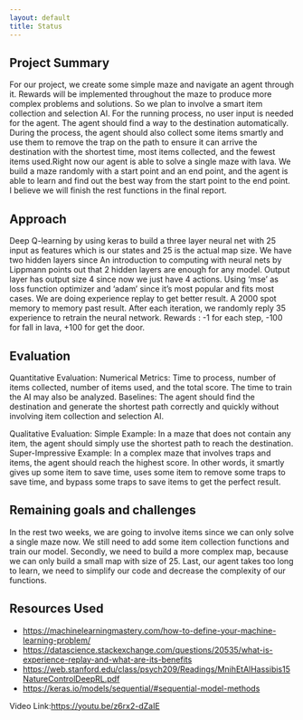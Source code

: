 ```yaml
---
layout: default
title: Status
---
```

## Project Summary

For our project, we create some simple maze and navigate an agent through it. Rewards will be implemented throughout the maze to produce more complex problems and solutions. So we plan to involve a smart item collection and selection AI. For the running process, no user input is needed for the agent. The agent should find a way to the destination automatically. During the process, the agent should also collect some items smartly and use them to remove the trap on the path to ensure it can arrive the destination with the shortest time, most items collected, and the fewest items used.Right now our agent is able to solve a single maze with lava. We build a maze randomly with a start point and an end point, and the agent is able to learn and find out the best way from the start point to the end point. I believe we will finish the rest functions in the final report. 

## Approach

Deep Q-learning by using keras to build a three layer neural net with 25 input as features which is our states and 25 is the actual map size. We have two hidden layers since An introduction to computing with neural nets by Lippmann points out that 2 hidden layers are enough for any model. Output layer has output size 4 since now we just have 4 actions. Using ‘mse’ as loss function optimizer and ‘adam’ since it’s most popular and fits most cases. We are doing experience replay to get better result. A 2000 spot memory to memory past result. After each iteration, we randomly reply 35 experience to retrain the neural network. Rewards : -1 for each step, -100 for fall in lava, +100 for get the door.

## Evaluation

Quantitative Evaluation:
Numerical Metrics: Time to process, number of items collected, number of items used, and the total score. The time to train the AI may also be analyzed.
Baselines: The agent should find the destination and generate the shortest path correctly and quickly without involving item collection and selection AI.

Qualitative Evaluation:
Simple Example: In a maze that does not contain any item, the agent should simply use the shortest path to reach the destination.
Super-Impressive Example: In a complex maze that involves traps and items, the agent should reach the highest score. In other words, it smartly gives up some item to save time, uses some item to remove some traps to save time, and bypass some traps to save items to get the perfect result.

## Remaining goals and challenges

In the rest two weeks, we are going to involve items since we can only solve a single maze now. We still need to add some item collection functions and train our model. Secondly, we need to build a more complex map, because we can only build a small map with size of 25. Last, our agent takes too long to learn, we need to simplify our code and decrease the complexity of our functions.

## Resources Used
- https://machinelearningmastery.com/how-to-define-your-machine-learning-problem/
- https://datascience.stackexchange.com/questions/20535/what-is-experience-replay-and-what-are-its-benefits
- https://web.stanford.edu/class/psych209/Readings/MnihEtAlHassibis15NatureControlDeepRL.pdf
- https://keras.io/models/sequential/#sequential-model-methods

Video Link:https://youtu.be/z6rx2-dZaIE
